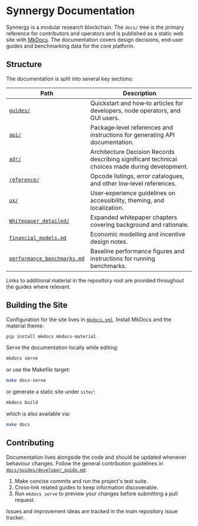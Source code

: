 # Synnergy Documentation

Synnergy is a modular research blockchain. The `docs/` tree is the primary
reference for contributors and operators and is published as a static web site
with [MkDocs](https://www.mkdocs.org/). The documentation covers design
decisions, end‑user guides and benchmarking data for the core platform.

## Structure

The documentation is split into several key sections:

| Path | Description |
|------|-------------|
| [`guides/`](guides/) | Quickstart and how‑to articles for developers, node operators, and GUI users. |
| [`api/`](api/) | Package‑level references and instructions for generating API documentation. |
| [`adr/`](adr/) | Architecture Decision Records describing significant technical choices made during development. |
| [`reference/`](reference/) | Opcode listings, error catalogues, and other low‑level references. |
| [`ux/`](ux/) | User‑experience guidelines on accessibility, theming, and localization. |
| [`Whitepaper_detailed/`](Whitepaper_detailed/) | Expanded whitepaper chapters covering background and rationale. |
| [`financial_models.md`](financial_models.md) | Economic modelling and incentive design notes. |
| [`performance_benchmarks.md`](performance_benchmarks.md) | Baseline performance figures and instructions for running benchmarks. |

Links to additional material in the repository root are provided throughout the
guides where relevant.

## Building the Site

Configuration for the site lives in [`mkdocs.yml`](../mkdocs.yml). Install
MkDocs and the material theme:

```bash
pip install mkdocs mkdocs-material
```

Serve the documentation locally while editing:

```bash
mkdocs serve
```

or use the Makefile target:

```bash
make docs-serve
```

or generate a static site under `site/`:

```bash
mkdocs build
```

which is also available via:

```bash
make docs
```

## Contributing

Documentation lives alongside the code and should be updated whenever behaviour
changes. Follow the general contribution guidelines in
[`docs/guides/developer_guide.md`](guides/developer_guide.md):

1. Make concise commits and run the project's test suite.
2. Cross‑link related guides to keep information discoverable.
3. Run `mkdocs serve` to preview your changes before submitting a pull request.

Issues and improvement ideas are tracked in the main repository issue tracker.
